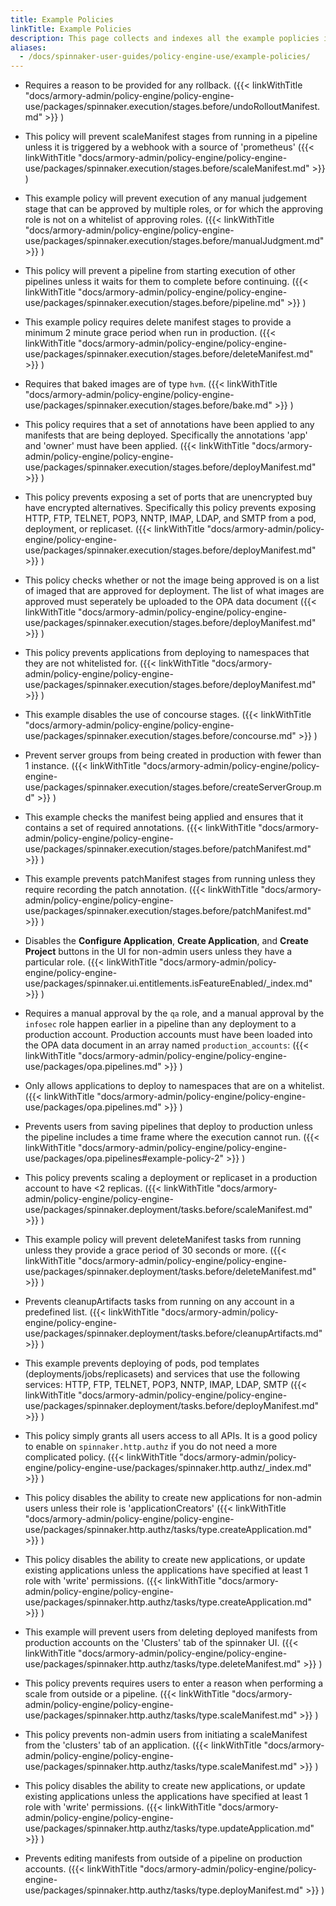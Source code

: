 ```yaml
---
title: Example Policies
linkTitle: Example Policies
description: This page collects and indexes all the example poplicies in the Policy Engine package documentation.
aliases: 
  - /docs/spinnaker-user-guides/policy-engine-use/example-policies/
---
```


- Requires a reason to be provided for any rollback. ({{< linkWithTitle "docs/armory-admin/policy-engine/policy-engine-use/packages/spinnaker.execution/stages.before/undoRolloutManifest.md" >}} )

- This policy will prevent scaleManifest stages from running in a pipeline unless it is triggered by a webhook with a source of 'prometheus' ({{< linkWithTitle "docs/armory-admin/policy-engine/policy-engine-use/packages/spinnaker.execution/stages.before/scaleManifest.md" >}} )

- This example policy will prevent execution of any manual judgement stage that can be approved by multiple roles, or for which the approving role is not on a whitelist of approving roles. ({{< linkWithTitle "docs/armory-admin/policy-engine/policy-engine-use/packages/spinnaker.execution/stages.before/manualJudgment.md" >}} )

- This policy will prevent a pipeline from starting execution of other pipelines unless it waits for them to complete before continuing. ({{< linkWithTitle "docs/armory-admin/policy-engine/policy-engine-use/packages/spinnaker.execution/stages.before/pipeline.md" >}} )

- This example policy requires delete manifest stages to provide a minimum 2 minute grace period when run in production. ({{< linkWithTitle "docs/armory-admin/policy-engine/policy-engine-use/packages/spinnaker.execution/stages.before/deleteManifest.md" >}} )

- Requires that baked images are of type `hvm`. ({{< linkWithTitle "docs/armory-admin/policy-engine/policy-engine-use/packages/spinnaker.execution/stages.before/bake.md" >}} )

- This policy requires that a set of annotations have been applied to any manifests that are being deployed. Specifically the annotations 'app' and 'owner' must have been applied. ({{< linkWithTitle "docs/armory-admin/policy-engine/policy-engine-use/packages/spinnaker.execution/stages.before/deployManifest.md" >}} )

- This policy prevents exposing a set of ports that are unencrypted buy have encrypted alternatives. Specifically this policy prevents exposing HTTP, FTP, TELNET, POP3, NNTP, IMAP, LDAP, and SMTP from a pod, deployment, or replicaset. ({{< linkWithTitle "docs/armory-admin/policy-engine/policy-engine-use/packages/spinnaker.execution/stages.before/deployManifest.md" >}} )

- This policy checks whether or not the image being approved is on a list of imaged that are approved for deployment. The list of what images are approved must seperately be uploaded to the OPA data document ({{< linkWithTitle "docs/armory-admin/policy-engine/policy-engine-use/packages/spinnaker.execution/stages.before/deployManifest.md" >}} )

- This policy prevents applications from deploying to namespaces that they are not whitelisted for. ({{< linkWithTitle "docs/armory-admin/policy-engine/policy-engine-use/packages/spinnaker.execution/stages.before/deployManifest.md" >}} )

- This example disables the use of concourse stages. ({{< linkWithTitle "docs/armory-admin/policy-engine/policy-engine-use/packages/spinnaker.execution/stages.before/concourse.md" >}} )

- Prevent server groups from being created in production with fewer than 1 instance. ({{< linkWithTitle "docs/armory-admin/policy-engine/policy-engine-use/packages/spinnaker.execution/stages.before/createServerGroup.md" >}} )

- This example checks the manifest being applied and ensures that it contains a set of required annotations. ({{< linkWithTitle "docs/armory-admin/policy-engine/policy-engine-use/packages/spinnaker.execution/stages.before/patchManifest.md" >}} )

- This example prevents patchManifest stages from running unless they require recording the patch annotation. ({{< linkWithTitle "docs/armory-admin/policy-engine/policy-engine-use/packages/spinnaker.execution/stages.before/patchManifest.md" >}} )

- Disables the **Configure Application**, **Create Application**, and **Create Project** buttons in the UI for non-admin users unless they have a particular role. ({{< linkWithTitle "docs/armory-admin/policy-engine/policy-engine-use/packages/spinnaker.ui.entitlements.isFeatureEnabled/_index.md" >}} )

- Requires a manual approval by the `qa` role, and a manual approval by the `infosec` role happen earlier in a pipeline than any deployment to a production account. Production accounts must have been loaded into the OPA data document in an array named `production_accounts`: ({{< linkWithTitle "docs/armory-admin/policy-engine/policy-engine-use/packages/opa.pipelines.md" >}} )

- Only allows applications to deploy to namespaces that are on a whitelist. ({{< linkWithTitle "docs/armory-admin/policy-engine/policy-engine-use/packages/opa.pipelines.md" >}} )

- Prevents users from saving pipelines that deploy to production unless the pipeline includes a time frame where the execution cannot run.  ({{< linkWithTitle "docs/armory-admin/policy-engine/policy-engine-use/packages/opa.pipelines#example-policy-2" >}} )

- This policy prevents scaling a deployment or replicaset in a production account to have <2 replicas. ({{< linkWithTitle "docs/armory-admin/policy-engine/policy-engine-use/packages/spinnaker.deployment/tasks.before/scaleManifest.md" >}} )

- This example policy will prevent deleteManifest tasks from running unless they provide a grace period of 30 seconds or more. ({{< linkWithTitle "docs/armory-admin/policy-engine/policy-engine-use/packages/spinnaker.deployment/tasks.before/deleteManifest.md" >}} )

- Prevents cleanupArtifacts tasks from running on any account in a predefined list. ({{< linkWithTitle "docs/armory-admin/policy-engine/policy-engine-use/packages/spinnaker.deployment/tasks.before/cleanupArtifacts.md" >}} )

- This example prevents deploying of pods, pod templates (deployments/jobs/replicasets) and services that use the following services: HTTP, FTP, TELNET, POP3, NNTP, IMAP, LDAP, SMTP ({{< linkWithTitle "docs/armory-admin/policy-engine/policy-engine-use/packages/spinnaker.deployment/tasks.before/deployManifest.md" >}} )

- This policy simply grants all users access to all APIs. It is a good policy to enable on `spinnaker.http.authz` if you do not need a more complicated policy. ({{< linkWithTitle "docs/armory-admin/policy-engine/policy-engine-use/packages/spinnaker.http.authz/_index.md" >}} )

- This policy disables the ability to create new applications for non-admin users unless their role is 'applicationCreators' ({{< linkWithTitle "docs/armory-admin/policy-engine/policy-engine-use/packages/spinnaker.http.authz/tasks/type.createApplication.md" >}} )

- This policy disables the ability to create new applications, or update existing applications unless the applications have specified at least 1 role with 'write' permissions. ({{< linkWithTitle "docs/armory-admin/policy-engine/policy-engine-use/packages/spinnaker.http.authz/tasks/type.createApplication.md" >}} )

- This example will prevent users from deleting deployed manifests from production accounts on the 'Clusters' tab of the spinnaker UI. ({{< linkWithTitle "docs/armory-admin/policy-engine/policy-engine-use/packages/spinnaker.http.authz/tasks/type.deleteManifest.md" >}} )

- This policy prevents requires users to enter a reason when performing a scale from outside or a pipeline. ({{< linkWithTitle "docs/armory-admin/policy-engine/policy-engine-use/packages/spinnaker.http.authz/tasks/type.scaleManifest.md" >}} )

- This policy prevents non-admin users from initiating a scaleManifest from the 'clusters' tab of an application. ({{< linkWithTitle "docs/armory-admin/policy-engine/policy-engine-use/packages/spinnaker.http.authz/tasks/type.scaleManifest.md" >}} )

- This policy disables the ability to create new applications, or update existing applications unless the applications have specified at least 1 role with 'write' permissions. ({{< linkWithTitle "docs/armory-admin/policy-engine/policy-engine-use/packages/spinnaker.http.authz/tasks/type.updateApplication.md" >}} )

- Prevents editing manifests from outside of a pipeline on production accounts. ({{< linkWithTitle "docs/armory-admin/policy-engine/policy-engine-use/packages/spinnaker.http.authz/tasks/type.deployManifest.md" >}} )
